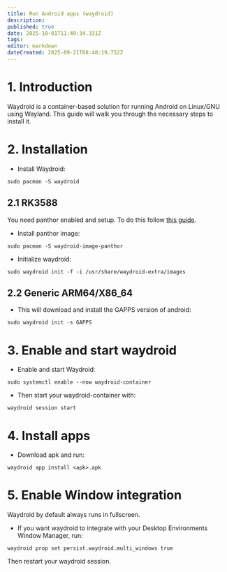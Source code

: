 ```yaml
---
title: Run Android apps (waydroid)
description: 
published: true
date: 2025-10-01T11:49:34.331Z
tags: 
editor: markdown
dateCreated: 2025-09-21T08:40:19.752Z
---
```


# 1. Introduction
Waydroid is a container-based solution for running Android on Linux/GNU using Wayland. This guide will walk you through the necessary steps to install it.
# 2. Installation

- Install Waydroid:
```
sudo pacman -S waydroid
```

## 2.1 RK3588

You need panthor enabled and setup. To do this follow [this guide](/how-to/how-to-setup-panthor).
- Install panthor image:

```
sudo pacman -S waydroid-image-panthor
```

- Initialize waydroid:

```
sudo waydroid init -f -i /usr/share/waydroid-extra/images
```

## 2.2 Generic ARM64/X86_64

- This will download and install the GAPPS version of android:
```
sudo waydroid init -s GAPPS
```

# 3. Enable and start waydroid

- Enable and start Waydroid:
```
sudo systemctl enable --now waydroid-container
```

- Then start your waydroid-container with:
```
waydroid session start
```

# 4. Install apps
- Download apk and run:
```
waydroid app install <apk>.apk
```

# 5. Enable Window integration
Waydroid by default always runs in fullscreen. 
- If you want waydroid to integrate with your Desktop Environments Window Manager, run:
```
waydroid prop set persist.waydroid.multi_windows true
```

Then restart your waydroid session.